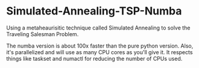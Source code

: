 # Simulated-Annealing-TSP-Numba
Using a metaheaurisitic technique called Simulated Annealing to solve the Traveling Salesman Problem. 

The numba version is about 100x faster than the pure python version. Also, it's parallelized and will use as many CPU cores as you'll give it. It respects things like taskset and numactl for reducing the number of CPUs used. 

